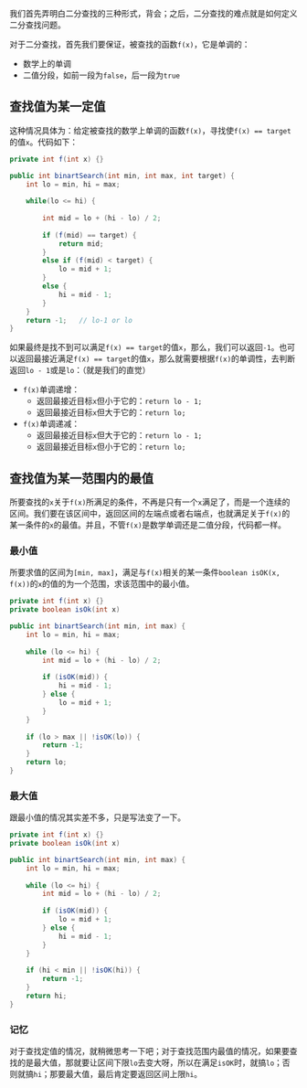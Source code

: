 我们首先弄明白二分查找的三种形式，背会；之后，二分查找的难点就是如何定义二分查找问题。

对于二分查找，首先我们要保证，被查找的函数`f(x)`，它是单调的：

* 数学上的单调
* 二值分段，如前一段为`false`，后一段为`true`

## 查找值为某一定值

这种情况具体为：给定被查找的数学上单调的函数`f(x)`，寻找使`f(x) == target`的值`x`。代码如下：

```java
private int f(int x) {}

public int binartSearch(int min, int max, int target) {
    int lo = min, hi = max;
    
    while(lo <= hi) {
        
        int mid = lo + (hi - lo) / 2;
        
        if (f(mid) == target) {
            return mid;
        }
        else if (f(mid) < target) {
            lo = mid + 1;
        }
        else {
            hi = mid - 1;
        }
    }
    return -1;   // lo-1 or lo
}
```

如果最终是找不到可以满足`f(x) == target`的值`x`，那么，我们可以返回`-1`。也可以返回最接近满足`f(x) == target`的值`x`，那么就需要根据`f(x)`的单调性，去判断返回`lo - 1`或是`lo`：（就是我们的直觉）

* `f(x)`单调递增：
  * 返回最接近目标`x`但小于它的：`return lo - 1;`
  * 返回最接近目标`x`但大于它的：`return lo;`
* `f(x)`单调递减：
  * 返回最接近目标`x`但大于它的：`return lo - 1;`
  * 返回最接近目标`x`但小于它的：`return lo;`

## 查找值为某一范围内的最值

所要查找的`x`关于`f(x)`所满足的条件，不再是只有一个`x`满足了，而是一个连续的区间。我们要在该区间中，返回区间的左端点或者右端点，也就满足关于`f(x)`的某一条件的`x`的最值。并且，不管`f(x)`是数学单调还是二值分段，代码都一样。

### 最小值

所要求值的区间为`[min, max]`，满足与`f(x)`相关的某一条件`boolean isOK(x, f(x))`的`x`的值的为一个范围，求该范围中的最小值。

```java
private int f(int x) {}
private boolean isOk(int x)

public int binartSearch(int min, int max) {
    int lo = min, hi = max;
    
    while (lo <= hi) {
        int mid = lo + (hi - lo) / 2;
        
        if (isOK(mid)) {
            hi = mid - 1;
        } else {
            lo = mid + 1;
        }
    }
    
    if (lo > max || !isOK(lo)) {
        return -1;
    }
    return lo;
}
```

### 最大值

跟最小值的情况其实差不多，只是写法变了一下。

```java
private int f(int x) {}
private boolean isOk(int x)

public int binartSearch(int min, int max) {
    int lo = min, hi = max;
    
    while (lo <= hi) {
        int mid = lo + (hi - lo) / 2;
        
        if (isOK(mid)) {
            lo = mid + 1;
        } else {
            hi = mid - 1;
        }
    }
    
    if (hi < min || !isOK(hi)) {
        return -1;
    }
    return hi;
}
```

### 记忆

对于查找定值的情况，就稍微思考一下吧；对于查找范围内最值的情况，如果要查找的是最大值，那就要让区间下限`lo`去变大呀，所以在满足`isOK`时，就搞`lo`；否则就搞`hi`；那要最大值，最后肯定要返回区间上限`hi`。

